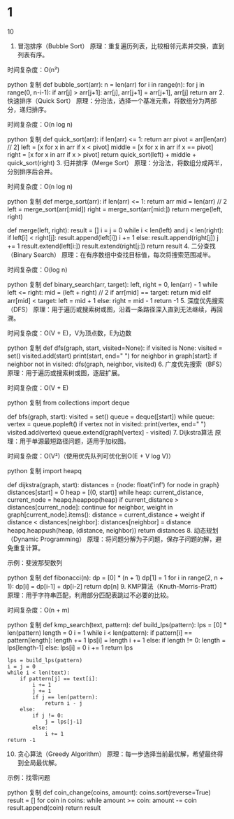 # 1
10
1. 冒泡排序（Bubble Sort）
原理：重复遍历列表，比较相邻元素并交换，直到列表有序。

时间复杂度：O(n²)

python
复制
def bubble_sort(arr):
    n = len(arr)
    for i in range(n):
        for j in range(0, n-i-1):
            if arr[j] > arr[j+1]:
                arr[j], arr[j+1] = arr[j+1], arr[j]
    return arr
2. 快速排序（Quick Sort）
原理：分治法，选择一个基准元素，将数组分为两部分，递归排序。

时间复杂度：O(n log n)

python
复制
def quick_sort(arr):
    if len(arr) <= 1:
        return arr
    pivot = arr[len(arr) // 2]
    left = [x for x in arr if x < pivot]
    middle = [x for x in arr if x == pivot]
    right = [x for x in arr if x > pivot]
    return quick_sort(left) + middle + quick_sort(right)
3. 归并排序（Merge Sort）
原理：分治法，将数组分成两半，分别排序后合并。

时间复杂度：O(n log n)

python
复制
def merge_sort(arr):
    if len(arr) <= 1:
        return arr
    mid = len(arr) // 2
    left = merge_sort(arr[:mid])
    right = merge_sort(arr[mid:])
    return merge(left, right)

def merge(left, right):
    result = []
    i = j = 0
    while i < len(left) and j < len(right):
        if left[i] < right[j]:
            result.append(left[i])
            i += 1
        else:
            result.append(right[j])
            j += 1
    result.extend(left[i:])
    result.extend(right[j:])
    return result
4. 二分查找（Binary Search）
原理：在有序数组中查找目标值，每次将搜索范围减半。

时间复杂度：O(log n)

python
复制
def binary_search(arr, target):
    left, right = 0, len(arr) - 1
    while left <= right:
        mid = (left + right) // 2
        if arr[mid] == target:
            return mid
        elif arr[mid] < target:
            left = mid + 1
        else:
            right = mid - 1
    return -1
5. 深度优先搜索（DFS）
原理：用于遍历或搜索树或图，沿着一条路径深入直到无法继续，再回溯。

时间复杂度：O(V + E)，V为顶点数，E为边数

python
复制
def dfs(graph, start, visited=None):
    if visited is None:
        visited = set()
    visited.add(start)
    print(start, end=" ")
    for neighbor in graph[start]:
        if neighbor not in visited:
            dfs(graph, neighbor, visited)
6. 广度优先搜索（BFS）
原理：用于遍历或搜索树或图，逐层扩展。

时间复杂度：O(V + E)

python
复制
from collections import deque

def bfs(graph, start):
    visited = set()
    queue = deque([start])
    while queue:
        vertex = queue.popleft()
        if vertex not in visited:
            print(vertex, end=" ")
            visited.add(vertex)
            queue.extend(graph[vertex] - visited)
7. Dijkstra算法
原理：用于单源最短路径问题，适用于加权图。

时间复杂度：O(V²)（使用优先队列可优化到O(E + V log V)）

python
复制
import heapq

def dijkstra(graph, start):
    distances = {node: float('inf') for node in graph}
    distances[start] = 0
    heap = [(0, start)]
    while heap:
        current_distance, current_node = heapq.heappop(heap)
        if current_distance > distances[current_node]:
            continue
        for neighbor, weight in graph[current_node].items():
            distance = current_distance + weight
            if distance < distances[neighbor]:
                distances[neighbor] = distance
                heapq.heappush(heap, (distance, neighbor))
    return distances
8. 动态规划（Dynamic Programming）
原理：将问题分解为子问题，保存子问题的解，避免重复计算。

示例：斐波那契数列

python
复制
def fibonacci(n):
    dp = [0] * (n + 1)
    dp[1] = 1
    for i in range(2, n + 1):
        dp[i] = dp[i-1] + dp[i-2]
    return dp[n]
9. KMP算法（Knuth-Morris-Pratt）
原理：用于字符串匹配，利用部分匹配表跳过不必要的比较。

时间复杂度：O(n + m)

python
复制
def kmp_search(text, pattern):
    def build_lps(pattern):
        lps = [0] * len(pattern)
        length = 0
        i = 1
        while i < len(pattern):
            if pattern[i] == pattern[length]:
                length += 1
                lps[i] = length
                i += 1
            else:
                if length != 0:
                    length = lps[length-1]
                else:
                    lps[i] = 0
                    i += 1
        return lps

    lps = build_lps(pattern)
    i = j = 0
    while i < len(text):
        if pattern[j] == text[i]:
            i += 1
            j += 1
            if j == len(pattern):
                return i - j
        else:
            if j != 0:
                j = lps[j-1]
            else:
                i += 1
    return -1
10. 贪心算法（Greedy Algorithm）
原理：每一步选择当前最优解，希望最终得到全局最优解。

示例：找零问题

python
复制
def coin_change(coins, amount):
    coins.sort(reverse=True)
    result = []
    for coin in coins:
        while amount >= coin:
            amount -= coin
            result.append(coin)
    return result
